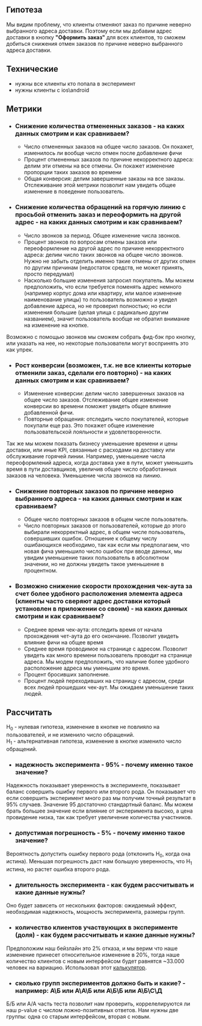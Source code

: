 ## Гипотеза

Мы видим проблему, что клиенты отменяют заказ по причине неверно выбранного адреса доставки. Поэтому если мы добавим
адрес доставки в кнопку **"Оформить заказ"** для всех клиентов, то сможем добиться снижения отмен заказов по причине
неверно выбранного адреса доставки.

## Технические

- нужны все клиенты кто попала в эксперимент
- нужны клиенты с ios\android

## Метрики

- ### Снижение количества отмененных заказов - на каких данных смотрим и как сравниваем?
    - Число отмененных заказов на общее число заказов. Он покажет, изменилось ли вообще число отмен после добавление фичи
    - Процент отмененных заказов по причине некорректного адреса: делим эти отмены на все отмены. Он покажет изменение
      пропорции таких заказов во времени
    - Общая конверсия: делим завершенные заказы на все заказы. Отслеживание этой метрики позволит нам увидеть общее
      изменение в поведение пользователь.

- ### Снижение количества обращений на горячую линию с просьбой отменить заказ и переоформить на другой адрес - на каких данных смотрим и как сравниваем?
    - Число звонков за период. Общее изменение числа звонков.
    - Процент звонков по вопросам отмены заказов или переоформление на другой адрес по причине некорректного адреса:
      делим число таких звонков на общее число звонков. Нужно не забыть отделить именно такие отмены от других отмен по
      другим причинам (недостаток средств, не может принять, просто передумал)
    - Насколько большие изменения запросил покупатель. Мы можем предположить, что если требуется поменять адрес
      немного (например корпус дома или квартиру, или малое изменение наименование улицы) то пользователь возможно и
      увидел добавление адреса, но не проверил полностью; но если изменения большие (целая улица с радикально другим
      названием), значит пользователь вообще не обратил внимание на изменение на кнопке.

Возможно с помощью звонков мы сможем собрать фид-бэк про кнопку, или указать на нее, но некоторые пользователи могут
воспринять это как упрек.

- ### Рост конверсии (возможен, т.к. не все клиенты которые отменили заказ, сделали его повторно) - на каких данных смотрим и как сравниваем?
    - Изменение конверсии: делим число завершенных заказов на общее число заказов. Отслеживание общее изменение
      конверсии во времени поможет увидеть общее влияние добавленной фичи.
    - Повторные обращения: отследить число покупателей, которые покупали еще раз. Это покажет общее изменение
      пользовательской лояльности и удовлетворенности.

Так же мы можем показать бизнесу уменьшение времени и цены доставки, или иные KPI, связанные с расходами на доставку или
обслуживание горячей линии. Например, уменьшение числа переоформлений адреса, когда доставка уже в пути, может уменьшить
время в пути доставщиков, увеличив общее число обработанных заказов на человека. Уменьшение числа звонков на линию.

- ### Снижение повторных заказов по причине неверно выбранного адреса - на каких данных смотрим и как сравниваем?
    - Общее число повторных заказов в общем числе пользователь.
    - Число повторных заказов от пользователей, которые до этого выбирали некорректный адрес, в общем числе
      пользователь, совершивших ошибок. Отношение к общему числу ошибающихся необходимо, так как если мы предполагаем,
      что новая фича уменьшило число ошибок при вводе данных, мы увидим уменьшение таких пользователь в абсолютном
      значении, но не должны увидеть такое уменьшение в процентном.

- ### Возможно снижение скорости прохождения чек-аута за счет более удобного расположения элемента адреса (клиенты часто сверяют адрес доставки который установлен в приложении со своим) - на каких данных смотрим и как сравниваем?
    - Среднее время чек-аута: отследить время от начала прохождения чет-аута до его окончание. Позволит увидеть влияние
      фичи на общее время
    - Среднее время проводимое на странице с адресом. Позволит увидеть как много времени пользователь проводит на
      странице адреса. Мы модем предположить, что наличие более удобного расположение адреса мы уменьшим это время.
    - Процент бросивших заполнение.
    - Процент людей переходивших на страницу с адресом, среди всех людей прошедших чек-аут. Мы ожидаем уменьшение таких
      людей.

## Рассчитать
H<sub>0</sub> - нулевая гипотеза, изменение в кнопке не повлияло на пользователей, и не изменило число обращений.  
H<sub>1</sub> - альтернативная гипотеза, изменение в кнопке изменило число обращений.

- ### надежность эксперимента - 95% - почему именно такое значение?

Надежность показывает уверенность в эксперименте, показывает баланс совершить ошибку первого или второго рода. Он
показывает что если совершить эксперимент много раз мы получим точный результат в 95% случаев.
Значение 95 достаточно стандартный баланс. Мы можем брать большее значение если влияние от эксперимента высоко, а цена
провидение низка, так как требует увеличение количества участников.

- ### допустимая погрешность - 5% - почему именно такое значение?

Вероятность допустить ошибку первого рода (отклонить Н<sub>0</sub>, когда она истина). Меньшая погрешность даст нам
большую уверенность, что Н<sub>1</sub> истина, но растет ошибка второго рода.

- ### длительность эксперимента - как будем рассчитывать и какие данные нужны?

Оно будет зависеть от нескольких факторов: ожидаемый эффект, необходимая надежность, мощность эксперимента, размеры групп.

- ### количество клиентов участвующих в эксперименте (доля) - как будем рассчитывать и какие данные нужны?

Предположим наш бейзлайн это 2% отказа, и мы верим что наше изменение принесет относительное изменение в 20%, тогда наше количество клиентов с новым интерфейсом будет равнятся ~33.000 человек на вариацию.
Использовал этот [калькулятор](https://www.evanmiller.org/ab-testing/sample-size.html).

- ### сколько групп экспериментов должно быть и какие? - например: А\Б или А\А\Б или А\Б\Б или А\Б\С\Д

Б/Б или А/А часть теста позволит нам проверить, коррелелируются ли наш p-value с числом ложно-позитивных ответов. Нам нужны две группы: одна со старым интерфейсом, вторая с новым.
